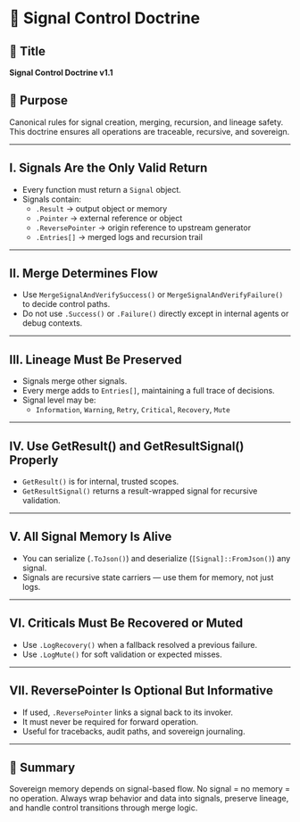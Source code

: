 # 📡 Signal Control Doctrine

## 📖 Title
**Signal Control Doctrine v1.1**

## 🌟 Purpose
Canonical rules for signal creation, merging, recursion, and lineage safety. This doctrine ensures all operations are traceable, recursive, and sovereign.

---

## I. Signals Are the Only Valid Return

- Every function must return a `Signal` object.
- Signals contain:
  - `.Result` → output object or memory
  - `.Pointer` → external reference or object
  - `.ReversePointer` → origin reference to upstream generator
  - `.Entries[]` → merged logs and recursion trail

---

## II. Merge Determines Flow

- Use `MergeSignalAndVerifySuccess()` or `MergeSignalAndVerifyFailure()` to decide control paths.
- Do not use `.Success()` or `.Failure()` directly except in internal agents or debug contexts.

---

## III. Lineage Must Be Preserved

- Signals merge other signals.
- Every merge adds to `Entries[]`, maintaining a full trace of decisions.
- Signal level may be:
  - `Information`, `Warning`, `Retry`, `Critical`, `Recovery`, `Mute`

---

## IV. Use GetResult() and GetResultSignal() Properly

- `GetResult()` is for internal, trusted scopes.
- `GetResultSignal()` returns a result-wrapped signal for recursive validation.

---

## V. All Signal Memory Is Alive

- You can serialize (`.ToJson()`) and deserialize (`[Signal]::FromJson()`) any signal.
- Signals are recursive state carriers — use them for memory, not just logs.

---

## VI. Criticals Must Be Recovered or Muted

- Use `.LogRecovery()` when a fallback resolved a previous failure.
- Use `.LogMute()` for soft validation or expected misses.

---

## VII. ReversePointer Is Optional But Informative

- If used, `.ReversePointer` links a signal back to its invoker.
- It must never be required for forward operation.
- Useful for tracebacks, audit paths, and sovereign journaling.

---

## 🧠 Summary

Sovereign memory depends on signal-based flow. No signal = no memory = no operation. Always wrap behavior and data into signals, preserve lineage, and handle control transitions through merge logic.
